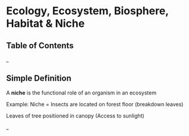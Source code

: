 # Ecology, Ecosystem, Biosphere, Habitat & Niche

## Table of Contents

_

## Simple Definition

A **niche** is the functional role of an organism in an ecosystem

Example: Niche = Insects are located on forest floor (breakdown leaves)

Leaves of tree positioned in canopy (Access to sunlight)

_